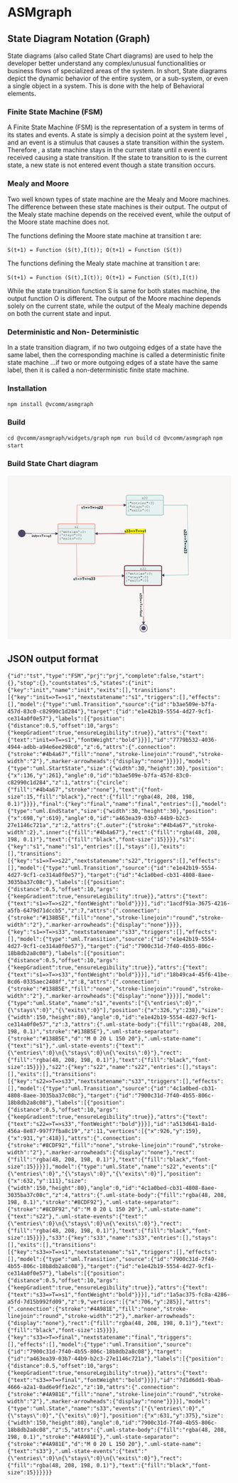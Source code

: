 # ASMgraph
## State Diagram Notation (Graph) 

State diagrams (also called State Chart diagrams) are used to help the developer better understand any complex/unusual functionalities or business flows of specialized areas of the system. In short, State diagrams depict the dynamic behavior of the entire system, or a sub-system, or even a single object in a system. This is done with the help of Behavioral elements.

### Finite State Machine (FSM) 

A Finite State Machine (FSM) is the representation of a system in terms of its states and events. A state is simply a decision point at the system level , and an event is a stimulus that causes a state transition within the system. Therefore , a state machine stays in the current state until n event is received causing a state transition. If the state to transition to is the current state, a new state is not entered event though a state transition occurs.

### Mealy and Moore

Two well known types of state machine are the Mealy and Moore machines. The difference between these state machines is their output. The output of the Mealy state machine depends on the received event, while the output of the Moore state machine does not.

The functions defining the Moore state machine at transition t are: 

`S(t+1) = Function (S(t),I(t)); O(t+1) = Function (S(t))`

The functions defining the Mealy state machine at transition t are: 

`S(t+1) = Function (S(t),I(t)); O(t+1) = Function (S(t),I(t))`

While the state transition function S is same for both states machine, the output function O is different. The output of the Moore machine depends solely on the current state, while the output of the Mealy machine depends on both the current state and input.

### Deterministic and Non- Deterministic

In a state transition diagram, if no two outgoing edges of a state have the same label, then the corresponding machine is called a deterministic finite state machine …if two or more outgoing edges of a state have the same label, then it is called a non-deterministic finite state machine.

### Installation

` npm install @vcomm/asmgraph `

### Build

` cd @vcomm/asmgraph/widgets/graph `
` npm run build `
` cd @vcomm/asmgraph `
` npm start ` 

### Build State Chart diagram 

<img src="img/UMLgraph.png">

## JSON output format

```
{"id":"tst","type":"FSM","prj":"prj","complete":false,"start":{},"stop":{},"countstates":5,"states":{"init":{"key":"init","name":"init","exits":[],"transitions":[{"key":"init=>T=>s1","nextstatename":"s1","triggers":[],"effects":[],"model":{"type":"uml.Transition","source":{"id":"b3ae509e-b7fa-457d-83c0-c82990c1d284"},"target":{"id":"e1e42b19-5554-4d27-9cf1-ce314a0f0e57"},"labels":[{"position":{"distance":0.5,"offset":10,"args":{"keepGradient":true,"ensureLegibility":true}},"attrs":{"text":{"text":"init=>T=>s1","fontWeight":"bold"}}}],"id":"7779b532-4036-4944-adbb-a94e6ee298c0","z":6,"attrs":{".connection":{"stroke":"#4b4a67","fill":"none","stroke-linejoin":"round","stroke-width":"2"},".marker-arrowheads":{"display":"none"}}}}],"model":{"type":"uml.StartState","size":{"width":30,"height":30},"position":{"x":136,"y":261},"angle":0,"id":"b3ae509e-b7fa-457d-83c0-c82990c1d284","z":1,"attrs":{"circle":{"fill":"#4b4a67","stroke":"none"},"text":{"font-size":15,"fill":"black"},"rect":{"fill":"rgba(48, 208, 198, 0.1)"}}}},"final":{"key":"final","name":"final","entries":[],"model":{"type":"uml.EndState","size":{"width":30,"height":30},"position":{"x":698,"y":619},"angle":0,"id":"a463ea39-03b7-44b9-b2c3-27e1146c721a","z":2,"attrs":{".outer":{"stroke":"#4b4a67","stroke-width":2},".inner":{"fill":"#4b4a67"},"rect":{"fill":"rgba(48, 208, 198, 0.1)"},"text":{"fill":"black","font-size":15}}}},"s1":{"key":"s1","name":"s1","entries":[],"stays":[],"exits":[],"transitions":[{"key":"s1=>T=>s22","nextstatename":"s22","triggers":[],"effects":[],"model":{"type":"uml.Transition","source":{"id":"e1e42b19-5554-4d27-9cf1-ce314a0f0e57"},"target":{"id":"4c1a0bed-cb31-4808-8aee-3035ba37c08c"},"labels":[{"position":{"distance":0.5,"offset":10,"args":{"keepGradient":true,"ensureLegibility":true}},"attrs":{"text":{"text":"s1=>T=>s22","fontWeight":"bold"}}}],"id":"1acdf91a-3675-4216-a5fb-6479d71dccb5","z":7,"attrs":{".connection":{"stroke":"#138B5E","fill":"none","stroke-linejoin":"round","stroke-width":"2"},".marker-arrowheads":{"display":"none"}}}},{"key":"s1=>T=>s33","nextstatename":"s33","triggers":[],"effects":[],"model":{"type":"uml.Transition","source":{"id":"e1e42b19-5554-4d27-9cf1-ce314a0f0e57"},"target":{"id":"7900c31d-7f40-4b55-806c-18b8db2a8c08"},"labels":[{"position":{"distance":0.5,"offset":10,"args":{"keepGradient":true,"ensureLegibility":true}},"attrs":{"text":{"text":"s1=>T=>s33","fontWeight":"bold"}}}],"id":"18b49ca4-45f6-41be-8cd6-0335aec2408f","z":8,"attrs":{".connection":{"stroke":"#138B5E","fill":"none","stroke-linejoin":"round","stroke-width":"2"},".marker-arrowheads":{"display":"none"}}}}],"model":{"type":"uml.State","name":"s1","events":["{\"entries\":0}","{\"stays\":0}","{\"exits\":0}"],"position":{"x":326,"y":238},"size":{"width":150,"height":80},"angle":0,"id":"e1e42b19-5554-4d27-9cf1-ce314a0f0e57","z":3,"attrs":{".uml-state-body":{"fill":"rgba(48, 208, 198, 0.1)","stroke":"#138B5E"},".uml-state-separator":{"stroke":"#138B5E","d":"M 0 20 L 150 20"},".uml-state-name":{"text":"s1"},".uml-state-events":{"text":"{\"entries\":0}\n{\"stays\":0}\n{\"exits\":0}"},"rect":{"fill":"rgba(48, 208, 198, 0.1)"},"text":{"fill":"black","font-size":15}}}},"s22":{"key":"s22","name":"s22","entries":[],"stays":[],"exits":[],"transitions":[{"key":"s22=>T=>s33","nextstatename":"s33","triggers":[],"effects":[],"model":{"type":"uml.Transition","source":{"id":"4c1a0bed-cb31-4808-8aee-3035ba37c08c"},"target":{"id":"7900c31d-7f40-4b55-806c-18b8db2a8c08"},"labels":[{"position":{"distance":0.5,"offset":10,"args":{"keepGradient":true,"ensureLegibility":true}},"attrs":{"text":{"text":"s22=>T=>s33","fontWeight":"bold"}}}],"id":"a513d641-8a1d-456a-8e87-997f7fba8c19","z":11,"vertices":[{"x":926,"y":159},{"x":931,"y":418}],"attrs":{".connection":{"stroke":"#8CDF92","fill":"none","stroke-linejoin":"round","stroke-width":"2"},".marker-arrowheads":{"display":"none"},"rect":{"fill":"rgba(48, 208, 198, 0.1)"},"text":{"fill":"black","font-size":15}}}}],"model":{"type":"uml.State","name":"s22","events":["{\"entries\":0}","{\"stays\":0}","{\"exits\":0}"],"position":{"x":632,"y":111},"size":{"width":150,"height":80},"angle":0,"id":"4c1a0bed-cb31-4808-8aee-3035ba37c08c","z":4,"attrs":{".uml-state-body":{"fill":"rgba(48, 208, 198, 0.1)","stroke":"#8CDF92"},".uml-state-separator":{"stroke":"#8CDF92","d":"M 0 20 L 150 20"},".uml-state-name":{"text":"s22"},".uml-state-events":{"text":"{\"entries\":0}\n{\"stays\":0}\n{\"exits\":0}"},"rect":{"fill":"rgba(48, 208, 198, 0.1)"},"text":{"fill":"black","font-size":15}}}},"s33":{"key":"s33","name":"s33","entries":[],"stays":[],"exits":[],"transitions":[{"key":"s33=>T=>s1","nextstatename":"s1","triggers":[],"effects":[],"model":{"type":"uml.Transition","source":{"id":"7900c31d-7f40-4b55-806c-18b8db2a8c08"},"target":{"id":"e1e42b19-5554-4d27-9cf1-ce314a0f0e57"},"labels":[{"position":{"distance":0.5,"offset":10,"args":{"keepGradient":true,"ensureLegibility":true}},"attrs":{"text":{"text":"s33=>T=>s1","fontWeight":"bold"}}}],"id":"1a5ac375-fc8a-4286-a5fd-7d15b992fd09","z":9,"vertices":[{"x":706,"y":285}],"attrs":{".connection":{"stroke":"#4A981E","fill":"none","stroke-linejoin":"round","stroke-width":"2"},".marker-arrowheads":{"display":"none"},"rect":{"fill":"rgba(48, 208, 198, 0.1)"},"text":{"fill":"black","font-size":15}}}},{"key":"s33=>T=>final","nextstatename":"final","triggers":[],"effects":[],"model":{"type":"uml.Transition","source":{"id":"7900c31d-7f40-4b55-806c-18b8db2a8c08"},"target":{"id":"a463ea39-03b7-44b9-b2c3-27e1146c721a"},"labels":[{"position":{"distance":0.5,"offset":10,"args":{"keepGradient":true,"ensureLegibility":true}},"attrs":{"text":{"text":"s33=>T=>final","fontWeight":"bold"}}}],"id":"7d1d6dd1-9bab-4666-a2a1-0ad6e9ff1e2c","z":10,"attrs":{".connection":{"stroke":"#4A981E","fill":"none","stroke-linejoin":"round","stroke-width":"2"},".marker-arrowheads":{"display":"none"}}}}],"model":{"type":"uml.State","name":"s33","events":["{\"entries\":0}","{\"stays\":0}","{\"exits\":0}"],"position":{"x":631,"y":375},"size":{"width":150,"height":80},"angle":0,"id":"7900c31d-7f40-4b55-806c-18b8db2a8c08","z":5,"attrs":{".uml-state-body":{"fill":"rgba(48, 208, 198, 0.1)","stroke":"#4A981E"},".uml-state-separator":{"stroke":"#4A981E","d":"M 0 20 L 150 20"},".uml-state-name":{"text":"s33"},".uml-state-events":{"text":"{\"entries\":0}\n{\"stays\":0}\n{\"exits\":0}"},"rect":{"fill":"rgba(48, 208, 198, 0.1)"},"text":{"fill":"black","font-size":15}}}}}}
```
